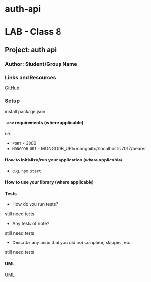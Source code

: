 # auth-api

# LAB - Class 8

## Project: auth api

### Author: Student/Group Name

### Links and Resources

[GitHub](https://github.com/mooream2291/auth-api)

### Setup

install package.json

#### `.env` requirements (where applicable)

i.e.

- `PORT` - 3000
- `MONGODB_URI` - MONGODB_URI=mongodb://localhost:27017/bearer

#### How to initialize/run your application (where applicable)

- e.g. `npm start`

#### How to use your library (where applicable)

#### Tests

- How do you run tests?

still need tests

- Any tests of note?

still need tests

- Describe any tests that you did not complete, skipped, etc

still need tests

#### UML

[UML](lab-8.png)